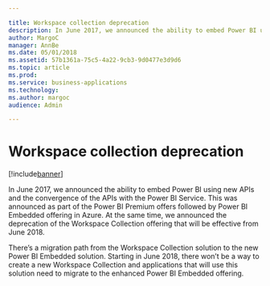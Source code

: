 ```yaml
---

title: Workspace collection deprecation
description: In June 2017, we announced the ability to embed Power BI using new APIs and the convergence of the APIs with the Power BI Service.
author: MargoC
manager: AnnBe
ms.date: 05/01/2018
ms.assetid: 57b1361a-75c5-4a22-9cb3-9d0477e3d9d6
ms.topic: article
ms.prod: 
ms.service: business-applications
ms.technology: 
ms.author: margoc
audience: Admin

---
```

#  Workspace collection deprecation




[!include[banner](../../../includes/banner.md)]

In June 2017, we announced the ability to embed Power BI using new APIs and the
convergence of the APIs with the Power BI Service. This was announced as part of
the Power BI Premium offers followed by Power BI Embedded offering in Azure. At
the same time, we announced the deprecation of the Workspace Collection offering
that will be effective from June 2018.

There’s a migration path from the Workspace Collection solution to the new Power
BI Embedded solution. Starting in June 2018, there won’t be a way to create a
new Workspace Collection and applications that will use this solution need to
migrate to the enhanced Power BI Embedded offering.
